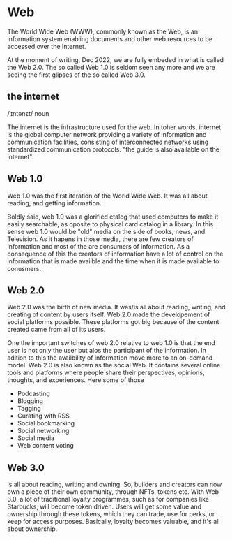 
# Web 

The World Wide Web (WWW), commonly known as the Web, is an information system enabling documents and other web resources to be accessed over the Internet.

At the moment of writing, Dec 2022, we are fully embeded in what is called the Web 2.0. The so called Web 1.0 is seldom seen any more and we are seeing the first glipses of the so called Web 3.0.

## the internet
/ˈɪntənɛt/ noun

The internet is the infrastructure used for the web. In toher words, internet is the global computer network providing a variety of information and communication facilities, consisting of interconnected networks using standardized communication protocols. "the guide is also available on the internet".

## Web 1.0

Web 1.0  was the first iteration of the World Wide Web. It was all about reading, and getting information. 

Boldly said, web 1.0 was a glorified ctalog that used computers to make it easily searchable, as oposite to physical card catalog in a library. In this sense web 1.0 would be "old" media on the side of books, news, and Television. As it hapens in those media, there are few creators of information and most of the are consumers of information. As a consequence of this the creators of information have a lot of control on the information that is made availble and the time when it is made available to conusmers.

## Web 2.0

Web 2.0 was the birth of new media. It was/is all about reading, writing, and creating of content by users itself. Web 2.0 made the developement of social platforms possible. These platforms got big because of the content created came from all of its users.

One the important switches of web 2.0 relative to web 1.0 is that the end user is not only the user but alos the participant of the information. In adition to this the availbility of information move more to an on-demand model. Web 2.0 is also known as the social Web. It contains several online tools and platforms where people share their perspectives, opinions, thoughts, and experiences. Here some of those

* Podcasting
* Blogging
* Tagging
* Curating with RSS
* Social bookmarking
* Social networking
* Social media
* Web content voting



## Web 3.0

is all about reading, writing and owning. So, builders and creators can now own a piece of their own community, through NFTs, tokens etc. With Web 3.0, a lot of traditional loyalty programmes, such as for companies like Starbucks, will become token driven. Users will get some value and ownership through these tokens, which they can trade, use for perks, or keep for access purposes. Basically, loyalty becomes valuable, and it's all about ownership. 
